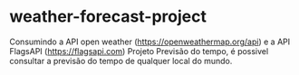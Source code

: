 # weather-forecast-project
Consumindo a API open weather (https://openweathermap.org/api) e a API FlagsAPI (https://flagsapi.com)
Projeto Previsão do tempo, é possivel consultar a previsão do tempo de qualquer local do mundo.
